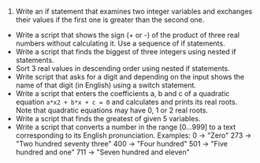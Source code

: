 1. Write an if statement that examines two integer variables and exchanges their values if the first one is greater than the second one.
* Write a script that shows the sign (+ or -) of the product of three real numbers without calculating it. Use a sequence of if statements.
* Write a script that finds the biggest of three integers using nested if statements.
* Sort 3 real values in descending order using nested if statements.
* Write script that asks for a digit and depending on the input shows the name of that digit (in English) using a switch statement.
* Write a script that enters the coefficients a, b and c of a quadratic equation
		`a*x2 + b*x + c = 0`
and calculates and prints its real roots. Note that quadratic equations may have 0, 1 or 2 real roots.
* Write a script that finds the greatest of given 5 variables.
* Write a script that converts a number in the range [0...999] to a text corresponding to its English pronunciation. Examples:
	0 -> "Zero"
	273 -> "Two hundred seventy three"
	400 -> "Four hundred"
	501 -> "Five hundred and one"
	711 -> "Seven hundred and eleven"